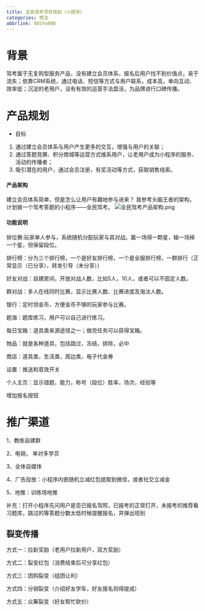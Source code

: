 ```yaml
---
title: 全民驾考项目规划（小程序）
categories: 想法
abbrlink: 985fe898
---
```


# 背景
驾考属于无复购型服务产品，没有建立会员体系，报名后用户找不到价值点，易于流失；依靠CRM系统，通过电话、短信等方式与用户联系，成本高，单向互动、效率低；沉淀的老用户，没有有效的运营手法盘活，为品牌进行口碑传播。


# 产品规划
- 目标
1.	通过建立会员体系与用户产生更多的交互，增强与用户的关联；
2.	通过答题竞赛、积分商城等运营方式维系用户，让老用户成为小程序的服务、活动的传播者；
3.	吸引潜在的用户，通过会员注册，有奖活动等方式，获取销售线索。

<!--more-->

#### 产品架构
建立会员体系简单，但是怎么让用户有趣地参与进来？ 我参考头脑王者的架构，计划做一个驾考答题的小程序——全民驾考。
![全民驾考产品架构.png](https://upload-images.jianshu.io/upload_images/7754034-bfac91b36ded65b1.png?imageMogr2/auto-orient/strip%7CimageView2/2/w/1240)

#### 功能说明
排位赛:玩家单人参与，系统随机分配玩家与其对战。赢一场得一颗星，输一场掉一个星，但保留段位。

排行榜：分为三个排行榜，一个是好友排行榜，一个是全服排行榜，一群排行（正常显示（已分享），转发引导（未分享））

好友对战：自建房间，开放对战人数，比如5人，10人，或者可以不固定人数。

群对战：多人在线同时比赛，显示比赛人数、比赛进度及淘汰人数。

银行：定时领金币，方便金币不够的玩家参与比赛。

题海：题库练习，用户可以自己进行练习。

每日宝箱：道具类来源途径之一；做完任务可以获得宝箱。

物品：就是各种道具，包括跳过，冻结，排除，必中

商店：道具类，生活类，周边类，电子代金券

设置：推送和音效开关

个人主页：显示错题，能力，称号（段位）胜率，场次，经验等

增加报名按钮


# 推广渠道
1、教练自建群

2、电销， 单对多学员

3、全体自媒体

4、广告投放：小程序内嵌随机立减红包提取到微信，或者社交立减金

5、地推：训练场地推


补充：打开小程序先问用户是否已报名驾照，已报考的正常打开，未报考的推荐看习题库，跳过的等答题分数太低时候提醒报名，并弹出班别

## 裂变传播
方式一：拉新奖励（老用户拉新用户，双方奖励）

方式二：裂变红包（消费结束后可分享红包）

方式三：团购裂变（组团让利）

方式四：分销裂变（介绍好友学车，好友报名则得提成）

方式五：众筹裂变（好友帮忙砍价）



